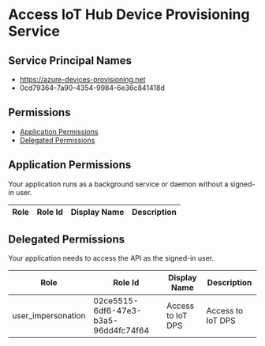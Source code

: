# Access IoT Hub Device Provisioning Service
## Service Principal Names
- https://azure-devices-provisioning.net
- 0cd79364-7a90-4354-9984-6e36c841418d

 ## Permissions
- [Application Permissions](#application-permissions)
- [Delegated Permissions](#delegated-permissions)

## Application Permissions
Your application runs as a background service or daemon without a signed-in user.

| Role | Role Id | Display Name | Description |
|---|---|---|---|

## Delegated Permissions
Your application needs to access the API as the signed-in user. 

| Role | Role Id | Display Name | Description |
|---|---|---|---|
| user_impersonation | 02ce5515-6df6-47e3-b3a5-96dd4fc74f64 | Access to IoT DPS | Access to IoT DPS |

